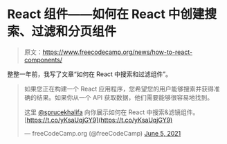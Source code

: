 # React 组件——如何在 React 中创建搜索、过滤和分页组件

> 原文：<https://www.freecodecamp.org/news/how-to-react-components/>

整整一年前，我写了文章“如何在 React 中搜索和过滤组件”。

> 如果您正在构建一个 React 应用程序，您希望您的用户能够搜索并获得准确的结果。如果你从一个 API 获取数据，他们需要能够很容易地找到。
> 
> 这里 [@sprucekhalifa](https://twitter.com/sprucekhalifa?ref_src=twsrc%5Etfw) 向你展示如何在 React 中搜索&滤镜组件。[https://t.co/yKsaUqjGY9](https://t.co/yKsaUqjGY9)
> 
> — freeCodeCamp.org (@freeCodeCamp) [June 5, 2021](https://twitter.com/freeCodeCamp/status/1401192338073042954?ref_src=twsrc%5Etfw)
